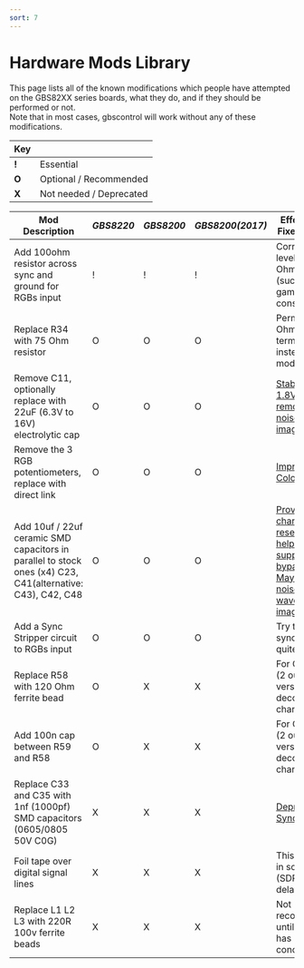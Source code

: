 ```yaml
---
sort: 7
---
```


# Hardware Mods Library

This page lists all of the known modifications which people have attempted on the GBS82XX series boards, what they do, and if they should be performed or not.   
Note that in most cases, gbscontrol will work without any of these modifications.   

|Key| |
|---|---|
| **!** | Essential |
| **O** | Optional / Recommended |
| **X** | Not needed / Deprecated |

|Mod Description | _GBS8220_|_GBS8200_ |_GBS8200(2017)_| Effect/Issue Fixed by Mod |
|----------------|----------|---------|---------------|---------------------------|
|Add 100ohm resistor across sync and ground for RGBs input | ! | ! | ! | Corrects sync level for 75 Ohm sources (such as game consoles) |
|Replace R34 with 75 Ohm resistor | O | O | O | Permanent 75 Ohm termination, instead of the mod above |
|Remove C11, optionally replace with 22uF (6.3V to 16V) electrolytic cap| O | O | O | [Stabilizes 1.8V LDO, removes noise from image](https://github.com/ramapcsx2/gbs-control/wiki/GBS-8200-Variants) |
|Remove the 3 RGB potentiometers, replace with direct link |O |O | O| [Improves Colors](https://github.com/ramapcsx2/gbs-control/wiki/RGB-Potentiometers) |
|Add 10uf / 22uf ceramic SMD capacitors in parallel to stock ones (x4) C23, C41(alternative: C43), C42, C48 | O | O | O | [Provide local charge reservoir to help power supply bypassing. May reduce noise and waves in the image](https://github.com/ramapcsx2/gbs-control/wiki/Power-supply-bypass-capacitors) |
|Add a Sync Stripper circuit to RGBs input | O | O | O | Try this if sync is never quite stable |
|Replace R58 with 120 Ohm ferrite bead | O | X | X | For GBS8220 (2 output version); decouples charge pump |
|Add 100n cap between R59 and R58 | O | X | X | For GBS8220 (2 output version); decouples charge pump |
|Replace C33 and C35 with 1nf (1000pf) SMD capacitors (0605/0805 50V C0G)| X|X |X | [Deprecated Sync fix](https://github.com/ramapcsx2/gbs-control/wiki/Sync-on-Green-Capacitor-Replacements) |
|Foil tape over digital signal lines | X | X | X | This was fixed in software (SDRAM delays) |
|Replace L1 L2 L3 with 220R 100v ferrite beads | X | X | X | Not recommended until testing has concluded |
